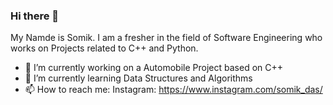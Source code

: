 ### Hi there 👋
My Namde is Somik.
I am a fresher in the field of Software Engineering who works on Projects related to C++ and Python.



- 🔭 I’m currently working on a Automobile Project based on C++
- 🌱 I’m currently learning Data Structures and Algorithms
- 📫 How to reach me: Instagram: https://www.instagram.com/somik_das/
<!---
- 👯 I’m looking to collaborate on ...
- 🤔 I’m looking for help with ...
- 💬 Ask me about ...
--->
<!---
- 😄 Pronouns: ...
- ⚡ Fun fact: ...
<---
